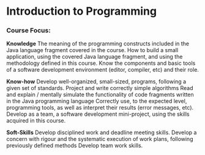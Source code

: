 # Introduction to Programming

### Course Focus:

**Knowledge**
  The meaning of the programming constructs included in the Java language fragment covered in the course.
  How to build a small application, using the covered Java language fragment, and using the methodology defined in this course.
  Know the components and basic tools of a software development environment (editor, compiler, etc) and their role.

**Know-how**
  Develop well-organized, small-sized, programs, following a given set of standards.
  Project and write correctly simple algorithms
  Read and explain / mentally simulate the functionality of code fragments written in the Java programming language
  Correctly use, to the expected level, programming tools, as well as interpret their results (error messages, etc).
  Develop as a team, a software development mini-project, using the skills acquired in this course.

**Soft­-Skills**
  Develop disciplined work and deadline meeting skills.
  Develop a concern with rigour and the systematic execution of work plans, following previously defined methods
  Develop team work skills.
